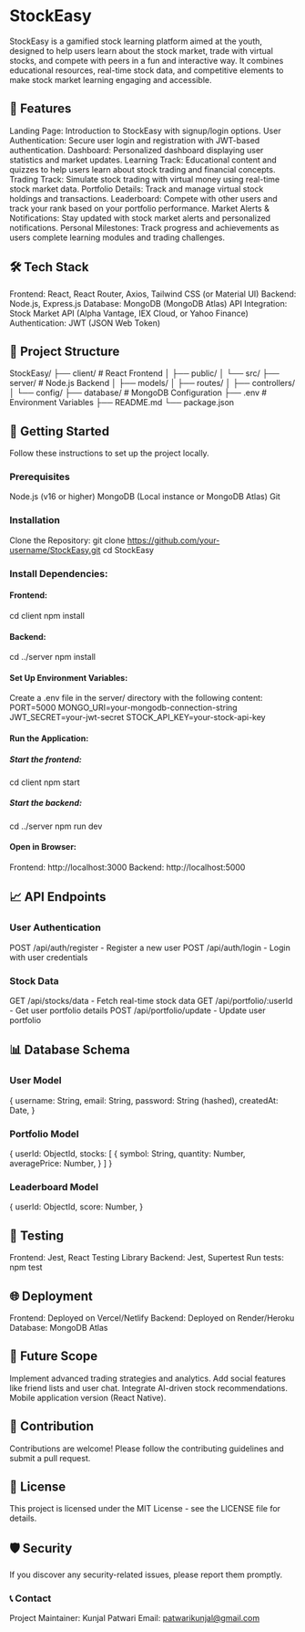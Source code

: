 # StockEasy
StockEasy is a gamified stock learning platform aimed at the youth, designed to help users learn about the stock market, trade with virtual stocks, and compete with peers in a fun and interactive way. It combines educational resources, real-time stock data, and competitive elements to make stock market learning engaging and accessible.

## 🌟 Features
Landing Page: Introduction to StockEasy with signup/login options.
User Authentication: Secure user login and registration with JWT-based authentication.
Dashboard: Personalized dashboard displaying user statistics and market updates.
Learning Track: Educational content and quizzes to help users learn about stock trading and financial concepts.
Trading Track: Simulate stock trading with virtual money using real-time stock market data.
Portfolio Details: Track and manage virtual stock holdings and transactions.
Leaderboard: Compete with other users and track your rank based on your portfolio performance.
Market Alerts & Notifications: Stay updated with stock market alerts and personalized notifications.
Personal Milestones: Track progress and achievements as users complete learning modules and trading challenges.

## 🛠 Tech Stack
Frontend: React, React Router, Axios, Tailwind CSS (or Material UI)
Backend: Node.js, Express.js
Database: MongoDB (MongoDB Atlas)
API Integration: Stock Market API (Alpha Vantage, IEX Cloud, or Yahoo Finance)
Authentication: JWT (JSON Web Token)

## 📂 Project Structure
StockEasy/
├── client/          # React Frontend
│   ├── public/
│   └── src/
├── server/          # Node.js Backend
│   ├── models/
│   ├── routes/
│   ├── controllers/
│   └── config/
├── database/        # MongoDB Configuration
├── .env             # Environment Variables
├── README.md
└── package.json

## 🚀 Getting Started
Follow these instructions to set up the project locally.

### Prerequisites
Node.js (v16 or higher)
MongoDB (Local instance or MongoDB Atlas)
Git

### Installation
Clone the Repository:
git clone https://github.com/your-username/StockEasy.git
cd StockEasy

### Install Dependencies:

#### Frontend:
cd client
npm install

#### Backend:
cd ../server
npm install

#### Set Up Environment Variables:
Create a .env file in the server/ directory with the following content:
PORT=5000
MONGO_URI=your-mongodb-connection-string
JWT_SECRET=your-jwt-secret
STOCK_API_KEY=your-stock-api-key

#### Run the Application:
##### Start the frontend:
cd client
npm start

##### Start the backend:
cd ../server
npm run dev

#### Open in Browser:
Frontend: http://localhost:3000
Backend: http://localhost:5000

## 📈 API Endpoints
### User Authentication
POST /api/auth/register - Register a new user
POST /api/auth/login - Login with user credentials
### Stock Data
GET /api/stocks/data - Fetch real-time stock data
GET /api/portfolio/:userId - Get user portfolio details
POST /api/portfolio/update - Update user portfolio

## 📊 Database Schema
### User Model
{
  username: String,
  email: String,
  password: String (hashed),
  createdAt: Date,
}
### Portfolio Model
{
  userId: ObjectId,
  stocks: [
    {
      symbol: String,
      quantity: Number,
      averagePrice: Number,
    }
  ]
}
### Leaderboard Model
{
  userId: ObjectId,
  score: Number,
}

## 🧪 Testing
Frontend: Jest, React Testing Library
Backend: Jest, Supertest
Run tests:
npm test

## 🌐 Deployment
Frontend: Deployed on Vercel/Netlify
Backend: Deployed on Render/Heroku
Database: MongoDB Atlas

## 🔮 Future Scope
Implement advanced trading strategies and analytics.
Add social features like friend lists and user chat.
Integrate AI-driven stock recommendations.
Mobile application version (React Native).

## 🤝 Contribution
Contributions are welcome! Please follow the contributing guidelines and submit a pull request.

## 📄 License
This project is licensed under the MIT License - see the LICENSE file for details.

## 🛡️ Security
If you discover any security-related issues, please report them promptly.

### 📞 Contact
Project Maintainer: Kunjal Patwari
Email: patwarikunjal@gmail.com
